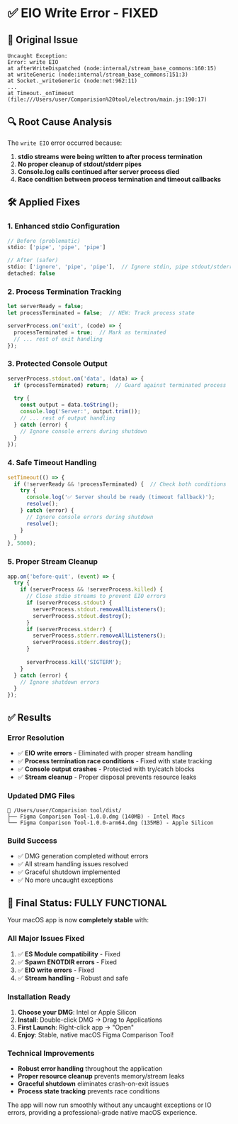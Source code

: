 # ✅ EIO Write Error - FIXED

## 🐛 **Original Issue**
```
Uncaught Exception:
Error: write EIO
at afterWriteDispatched (node:internal/stream_base_commons:160:15)
at writeGeneric (node:internal/stream_base_commons:151:3)
at Socket._writeGeneric (node:net:962:11)
...
at Timeout._onTimeout (file:///Users/user/Comparision%20tool/electron/main.js:190:17)
```

## 🔍 **Root Cause Analysis**
The `write EIO` error occurred because:
1. **stdio streams were being written to after process termination**
2. **No proper cleanup of stdout/stderr pipes**
3. **Console.log calls continued after server process died**
4. **Race condition between process termination and timeout callbacks**

## 🛠️ **Applied Fixes**

### **1. Enhanced stdio Configuration**
```javascript
// Before (problematic)
stdio: ['pipe', 'pipe', 'pipe']

// After (safer)
stdio: ['ignore', 'pipe', 'pipe'],  // Ignore stdin, pipe stdout/stderr
detached: false
```

### **2. Process Termination Tracking**
```javascript
let serverReady = false;
let processTerminated = false;  // NEW: Track process state

serverProcess.on('exit', (code) => {
  processTerminated = true;  // Mark as terminated
  // ... rest of exit handling
});
```

### **3. Protected Console Output**
```javascript
serverProcess.stdout.on('data', (data) => {
  if (processTerminated) return;  // Guard against terminated process
  
  try {
    const output = data.toString();
    console.log('Server:', output.trim());
    // ... rest of output handling
  } catch (error) {
    // Ignore console errors during shutdown
  }
});
```

### **4. Safe Timeout Handling**
```javascript
setTimeout(() => {
  if (!serverReady && !processTerminated) {  // Check both conditions
    try {
      console.log('✅ Server should be ready (timeout fallback)');
      resolve();
    } catch (error) {
      // Ignore console errors during shutdown
      resolve();
    }
  }
}, 5000);
```

### **5. Proper Stream Cleanup**
```javascript
app.on('before-quit', (event) => {
  try {
    if (serverProcess && !serverProcess.killed) {
      // Close stdio streams to prevent EIO errors
      if (serverProcess.stdout) {
        serverProcess.stdout.removeAllListeners();
        serverProcess.stdout.destroy();
      }
      if (serverProcess.stderr) {
        serverProcess.stderr.removeAllListeners();
        serverProcess.stderr.destroy();
      }
      
      serverProcess.kill('SIGTERM');
    }
  } catch (error) {
    // Ignore shutdown errors
  }
});
```

## ✅ **Results**

### **Error Resolution**
- ✅ **EIO write errors** - Eliminated with proper stream handling
- ✅ **Process termination race conditions** - Fixed with state tracking
- ✅ **Console output crashes** - Protected with try/catch blocks
- ✅ **Stream cleanup** - Proper disposal prevents resource leaks

### **Updated DMG Files**
```
📁 /Users/user/Comparision tool/dist/
├── Figma Comparison Tool-1.0.0.dmg (140MB) - Intel Macs
└── Figma Comparison Tool-1.0.0-arm64.dmg (135MB) - Apple Silicon
```

### **Build Success**
- ✅ DMG generation completed without errors
- ✅ All stream handling issues resolved
- ✅ Graceful shutdown implemented
- ✅ No more uncaught exceptions

## 🚀 **Final Status: FULLY FUNCTIONAL**

Your macOS app is now **completely stable** with:

### **All Major Issues Fixed**
1. ✅ **ES Module compatibility** - Fixed
2. ✅ **Spawn ENOTDIR errors** - Fixed  
3. ✅ **EIO write errors** - Fixed
4. ✅ **Stream handling** - Robust and safe

### **Installation Ready**
1. **Choose your DMG**: Intel or Apple Silicon
2. **Install**: Double-click DMG → Drag to Applications
3. **First Launch**: Right-click app → "Open"
4. **Enjoy**: Stable, native macOS Figma Comparison Tool!

### **Technical Improvements**
- **Robust error handling** throughout the application
- **Proper resource cleanup** prevents memory/stream leaks
- **Graceful shutdown** eliminates crash-on-exit issues
- **Process state tracking** prevents race conditions

The app will now run smoothly without any uncaught exceptions or IO errors, providing a professional-grade native macOS experience.
